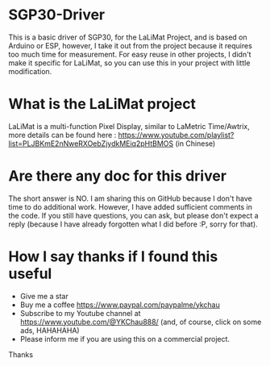 # SGP30-Driver
This is a basic driver of SGP30, for the LaLiMat Project, and is based on Arduino or ESP, 
however, I take it out from the project because it requires too much time for measurement.
For easy reuse in other projects, I didn't make it specific for LaLiMat, so you can use this in your project with little modification. 

# What is the LaLiMat project
LaLiMat is a multi-function Pixel Display, similar to LaMetric Time/Awtrix, more details can be found here : 
https://www.youtube.com/playlist?list=PLJBKmE2nNweRXOebZjydkMEiq2pHtBMOS (in Chinese)

# Are there any doc for this driver
The short answer is NO. I am sharing this on GitHub because I don't have time to do additional work. However, I have added sufficient comments in the code. If you still have questions, you can ask, but please don't expect a reply (because I have already forgotten what I did before :P, sorry for that).

# How I say thanks if I found this useful
- Give me a star
- Buy me a coffee https://www.paypal.com/paypalme/ykchau
- Subscribe to my Youtube channel at https://www.youtube.com/@YKChau888/ (and, of course, click on some ads, HAHAHAHA)
- Please inform me if you are using this on a commercial project.

Thanks
